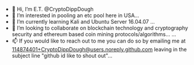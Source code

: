 - 👋 Hi, I’m E.T. @CryptoDippDough
- 👀 I’m interested in pooling an etc pool here in USA...
- 🌱 I’m currently learning Kali and Ubuntu Server 16.04.07 ...
- 💞️ I’m looking to collaborate on blockchain technology and cryptography security and ethereum based coin mining protocols/algorithms... ...
- 📫 If you would like to reach out to me you can do so by emailing me at 114874401+CryptoDippDough@users.noreply.github.com leaving in the subject line "github id like to shout out"...

<!---
CryptoDippDough/CryptoDippDough is a ✨ special ✨ repository because its `README.md` (this file) appears on your GitHub profile.
You can click the Preview link to take a look at your changes.
--->
